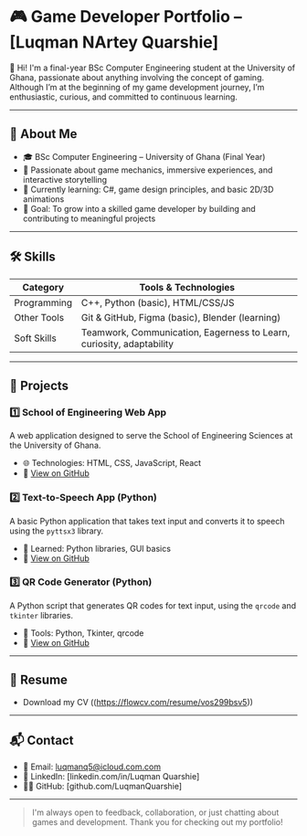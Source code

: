 # 🎮 Game Developer Portfolio – [Luqman NArtey Quarshie]

👋 Hi! I'm a final-year BSc Computer Engineering student at the University of Ghana, passionate about anything involving the concept of gaming. Although I’m at the beginning of my game development journey, I’m enthusiastic, curious, and committed to continuous learning.

---

## 🧠 About Me

- 🎓 BSc Computer Engineering – University of Ghana (Final Year)
- 🔭 Passionate about game mechanics, immersive experiences, and interactive storytelling
- 🌱 Currently learning: C#, game design principles, and basic 2D/3D animations
- 🎯 Goal: To grow into a skilled game developer by building and contributing to meaningful projects

---

## 🛠️ Skills

| Category       | Tools & Technologies                        |
|----------------|---------------------------------------------|
| Programming    | C++, Python (basic), HTML/CSS/JS            |
| Other Tools    | Git & GitHub, Figma (basic), Blender (learning) |
| Soft Skills    | Teamwork, Communication, Eagerness to Learn, curiosity, adaptability |

---


## 🧩 Projects

### 1️⃣ School of Engineering Web App
A web application designed to serve the School of Engineering Sciences at the University of Ghana.
- 🌐 Technologies: HTML, CSS, JavaScript, React
- 📂 [View on GitHub]((https://github.com/LuqmanQuarshie/React-App.git))

### 2️⃣ Text-to-Speech App (Python)
A basic Python application that takes text input and converts it to speech using the `pyttsx3` library.
- 🧠 Learned: Python libraries, GUI basics
- 📂 [View on GitHub]((https://github.com/LuqmanQuarshie/PROJECT-2.git))

### 3️⃣ QR Code Generator (Python)
A Python script that generates QR codes for text input, using the `qrcode` and `tkinter` libraries.
- 🔧 Tools: Python, Tkinter, qrcode
- 📂 [View on GitHub]((https://github.com/LuqmanQuarshie/PROJECT-2.git))

---

## 📄 Resume

- Download my CV ((https://flowcv.com/resume/vos299bsv5))

---

## 📬 Contact

- 📧 Email: luqmanq5@icloud.com.com  
- 💼 LinkedIn: [linkedin.com/in/Luqman Quarshie]
- 🧑‍💻 GitHub: [github.com/LuqmanQuarshie]

---

> I'm always open to feedback, collaboration, or just chatting about games and development. Thank you for checking out my portfolio!
